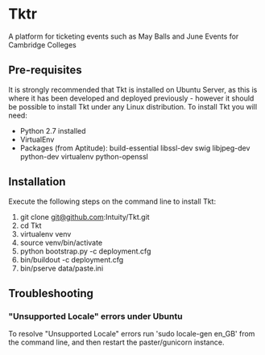 # Tktr
A platform for ticketing events such as May Balls and June Events for Cambridge Colleges

## Pre-requisites
It is strongly recommended that Tkt is installed on Ubuntu Server, as this is where it has been developed
and deployed previously - however it should be possible to install Tkt under any Linux distribution.
To install Tkt you will need:

 - Python 2.7 installed
 - VirtualEnv
 - Packages (from Aptitude): build-essential libssl-dev swig libjpeg-dev python-dev virtualenv python-openssl


## Installation
Execute the following steps on the command line to install Tkt:

1) git clone git@github.com:Intuity/Tkt.git
2) cd Tkt
3) virtualenv venv
4) source venv/bin/activate
5) python bootstrap.py -c deployment.cfg
6) bin/buildout -c deployment.cfg
7) bin/pserve data/paste.ini

## Troubleshooting

### "Unsupported Locale" errors under Ubuntu
To resolve "Unsupported Locale" errors run 'sudo locale-gen en_GB' from the command line, and then restart
the paster/gunicorn instance.
